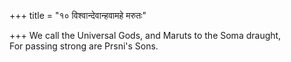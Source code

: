 +++
title = "१० विश्वान्देवान्हवामहे मरुतः"

+++
We call the Universal Gods, and Maruts to the Soma draught,  
     For passing strong are Prsni's Sons.